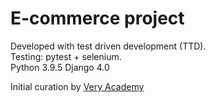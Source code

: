 # __E-commerce project__

Developed with test driven development (TTD).\
Testing: pytest + selenium.\
Python 3.9.5 Django 4.0

Initial curation by [Very Academy](https://www.youtube.com/c/veryacademy)
